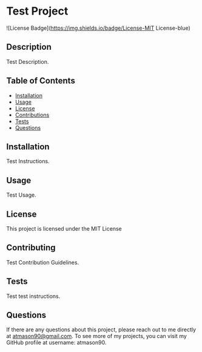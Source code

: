 
  # Test Project
  ![License Badge](https://img.shields.io/badge/License-MIT License-blue)

  ## Description
  Test Description.

  ## Table of Contents
  * [Installation](#installation)
  * [Usage](#usage)
  * [License](#license)
  * [Contributions](#contributions)
  * [Tests](#tests)
  * [Questions](#questions)
  
  ## Installation
  Test Instructions.

  ## Usage
  Test Usage.

  ## License
  This project is licensed under the MIT License

  ## Contributing
  Test Contribution Guidelines.

  ## Tests
  Test test instructions.

  ## Questions
  If there are any questions about this project, please reach out to me directly at atmason90@gmail.com. To see more of my projects, you can visit my GitHub profile at username: atmason90.

